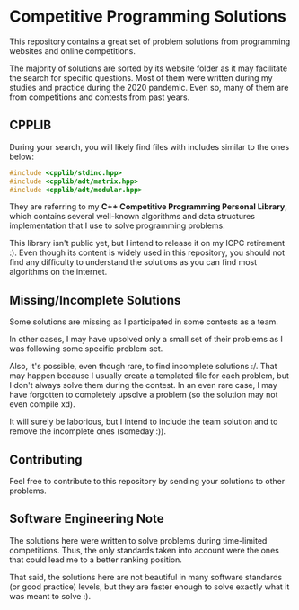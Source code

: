 # Competitive Programming Solutions

This repository contains a great set of problem solutions from programming websites and online competitions.

The majority of solutions are sorted by its website folder as it may facilitate the search for specific questions. Most of them were written during my studies and practice during the 2020 pandemic. Even so, many of them are from competitions and contests from past years.

## CPPLIB

During your search, you will likely find files with includes similar to the ones below:

```c++
#include <cpplib/stdinc.hpp>
#include <cpplib/adt/matrix.hpp>
#include <cpplib/adt/modular.hpp>
```

They are referring to my **C++ Competitive Programming Personal Library**, which contains several well-known algorithms and data structures implementation that I use to solve programming problems.

This library isn't public yet, but I intend to release it on my ICPC retirement :). Even though its content is widely used in this repository, you should not find any difficulty to understand the solutions as you can find most algorithms on the internet.

## Missing/Incomplete Solutions

Some solutions are missing as I participated in some contests as a team.

In other cases, I may have upsolved only a small set of their problems as I was following some specific problem set.

Also, it's possible, even though rare, to find incomplete solutions :/. That may happen because I usually create a templated file for each problem, but I don't always solve them during the contest. In an even rare case, I may have forgotten to completely upsolve a problem (so the solution may not even compile xd).

It will surely be laborious, but I intend to include the team solution and to remove the incomplete ones (someday :)).

## Contributing

Feel free to contribute to this repository by sending your solutions to other problems.

## Software Engineering Note

The solutions here were written to solve problems during time-limited competitions. Thus, the only standards taken into account were the ones that could lead me to a better ranking position.

That said, the solutions here are not beautiful in many software standards (or good practice) levels, but they are faster enough to solve exactly what it was meant to solve :).

